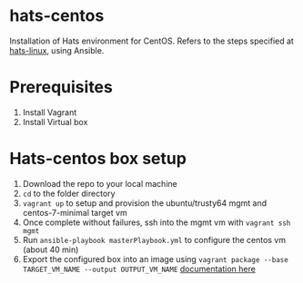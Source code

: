 # hats-centos
Installation of Hats environment for CentOS. Refers to the steps specified at [hats-linux](https://github.com/younglim/hats-linux/blob/master/centos-7/INSTALL.md), using Ansible.

# Prerequisites

1. Install Vagrant 
1. Install Virtual box

# Hats-centos box setup

1. Download the repo to your local machine
1. `cd` to the folder directory
1. `vagrant up` to setup and provision the ubuntu/trusty64 mgmt and centos-7-minimal target vm
1. Once complete without failures, ssh into the mgmt vm with `vagrant ssh mgmt`
1. Run `ansible-playbook masterPlaybook.yml` to configure the centos vm (about 40 min)
1. Export the configured box into an image using `vagrant package --base TARGET_VM_NAME --output OUTPUT_VM_NAME` [documentation here](https://www.vagrantup.com/docs/cli/package.html)
